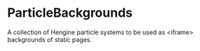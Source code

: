 # ParticleBackgrounds
A collection of Hengine particle systems to be used as &lt;iframe> backgrounds of static pages.
